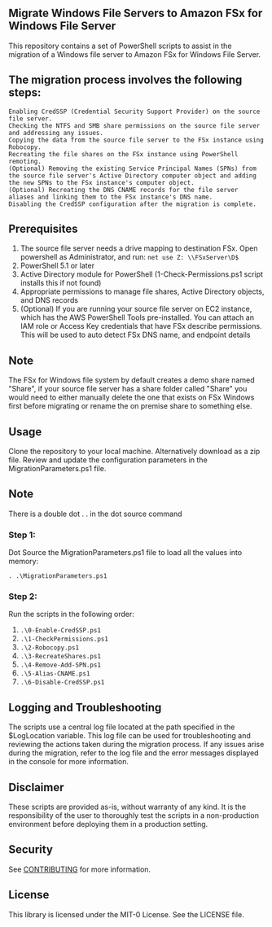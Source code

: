 ## Migrate Windows File Servers to Amazon FSx for Windows File Server

This repository contains a set of PowerShell scripts to assist in the migration of a Windows file server to Amazon FSx for Windows File Server.

## The migration process involves the following steps:

    Enabling CredSSP (Credential Security Support Provider) on the source file server.
    Checking the NTFS and SMB share permissions on the source file server and addressing any issues.
    Copying the data from the source file server to the FSx instance using Robocopy.
    Recreating the file shares on the FSx instance using PowerShell remoting.
    (Optional) Removing the existing Service Principal Names (SPNs) from the source file server's Active Directory computer object and adding the new SPNs to the FSx instance's computer object.
    (Optional) Recreating the DNS CNAME records for the file server aliases and linking them to the FSx instance's DNS name.
    Disabling the CredSSP configuration after the migration is complete.

## Prerequisites

1. The source file server needs a drive mapping to destination FSx. Open powershell as Administrator, and run: `net use Z: \\FSxServer\D$`  
1. PowerShell 5.1 or later
1. Active Directory module for PowerShell (1-Check-Permissions.ps1 script installs this if not found)
1. Appropriate permissions to manage file shares, Active Directory objects, and DNS records
1. (Optional) If you are running your source file server on EC2 instance, which has the AWS PowerShell Tools pre-installed. You can attach an IAM role or Access Key credentials that have FSx describe permissions. This will be used to auto detect FSx DNS name, and endpoint details

## Note

The FSx for Windows file system by default creates a demo share named "Share", if your source file server has a share folder called "Share" you would need to either manually delete the one that exists on FSx Windows first before migrating or rename the on premise share to something else.

## Usage

Clone the repository to your local machine. Alternatively download as a zip file.
Review and update the configuration parameters in the MigrationParameters.ps1 file.

## Note

There is a double dot . . in the dot source command

### Step 1:
Dot Source the MigrationParameters.ps1 file to load all the values into memory:

` . .\MigrationParameters.ps1 `

### Step 2:

Run the scripts in the following order:
1. ` .\0-Enable-CredSSP.ps1 `
1. ` .\1-CheckPermissions.ps1 `
1. ` .\2-Robocopy.ps1 `
1. ` .\3-RecreateShares.ps1 `
1. ` .\4-Remove-Add-SPN.ps1 `
1. ` .\5-Alias-CNAME.ps1 `
1. ` .\6-Disable-CredSSP.ps1 `

## Logging and Troubleshooting

The scripts use a central log file located at the path specified in the $LogLocation variable. This log file can be used for troubleshooting and reviewing the actions taken during the migration process.
If any issues arise during the migration, refer to the log file and the error messages displayed in the console for more information.

## Disclaimer

These scripts are provided as-is, without warranty of any kind. It is the responsibility of the user to thoroughly test the scripts in a non-production environment before deploying them in a production setting.

## Security

See [CONTRIBUTING](CONTRIBUTING.md#security-issue-notifications) for more information.

## License

This library is licensed under the MIT-0 License. See the LICENSE file.
